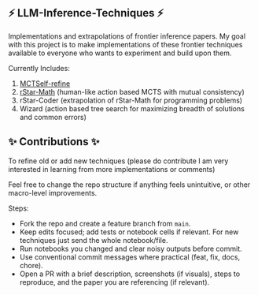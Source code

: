 ## ⚡️ LLM-Inference-Techniques ⚡️

Implementations and extrapolations of frontier inference papers. My goal with this project is to make implementations of these frontier techniques available to everyone who wants to experiment and build upon them.

Currently Includes:
1) [MCTSelf-refine](https://arxiv.org/pdf/2406.07394)
2) [rStar-Math](https://arxiv.org/abs/2501.04519) (human-like action based MCTS with mutual consistency)
3) rStar-Coder (extrapolation of rStar-Math for programming problems)
4) Wizard (action based tree search for maximizing breadth of solutions and common errors)

## ✨ Contributions ✨

To refine old or add new techniques (please do contribute I am very interested in learning from more implementations or comments)

Feel free to change the repo structure if anything feels unintuitive, or other macro-level improvements. 

Steps:
- Fork the repo and create a feature branch from `main`.
- Keep edits focused; add tests or notebook cells if relevant. For new techniques just send the whole notebook/file.
- Run notebooks you changed and clear noisy outputs before commit.
- Use conventional commit messages where practical (feat, fix, docs, chore).
- Open a PR with a brief description, screenshots (if visuals), steps to reproduce, and the paper you are referencing (if relevant).
